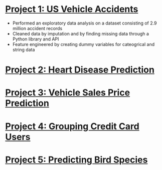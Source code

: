 # [Project 1: US Vehicle Accidents](https://github.com/MichaelBryantDS/US-Vehicle-Accidents)
- Performed an exploratory data analysis on a dataset consisting of 2.9 million accident records
- Cleaned data by imputation and by finding missing data through a Python library and API
- Feature engineered by creating dummy variables for cateogrical and string data

# [Project 2: Heart Disease Prediction](https://github.com/MichaelBryantDS/Heart-Disease-Prediction)

# [Project 3: Vehicle Sales Price Prediction](https://github.com/MichaelBryantDS/Vehicle-Sales-Price-Prediction)

# [Project 4: Grouping Credit Card Users](https://github.com/MichaelBryantDS/Grouping-Credit-Card-Users)

# [Project 5: Predicting Bird Species](https://github.com/MichaelBryantDS/Predicting-Bird-Species)
